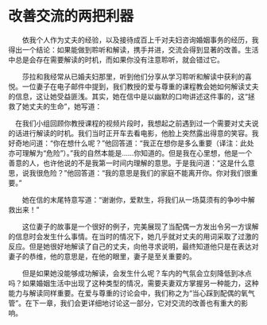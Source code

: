 # 改善交流的两把利器


　　依我个人作为丈夫的经验，以及接待成百上千对夫妇咨询婚姻事务的经历，我得出一个结论：如果能做到聆听和解读，携手并进，交流会得到显著的改善。生活中总是会存在需要解读的时机，而如果你没有注意聆听，就会错过它。

　　莎拉和我经常从已婚夫妇那里，听到他们分享从学习聆听和解读中获利的喜悦。一位妻子在电子邮件中提到，我们教授的爱与尊重的课程教会她如何解读丈夫的信息，这让她受益匪浅。其实，她在信中是以幽默的口吻讲述这件事的，这“拯救了她丈夫的生命”，她写道：

　在我们小组回顾你教授课程的视频片段时，我想起之前遇到过一个需要对丈夫说的话进行解读的时机。我们当时正开车去看电影，他脸上突然露出得意的笑容。我好奇地问道：“你在想什么呢？”他回答道：“我正在想你是多么重要（译注：此处亦可理解为“危险”）。”我的自然本能是……你知道的。但是我在心里想，他是一个善意的人，也许他说的不是我第一时间内理解的意思。于是我问道：“这是什么意思，说我很危险？”他回答道：“我的意思是我们的家庭不能离开你。你对我们很重要。”

　　她在信的末尾特意写道：“谢谢你，爱默生，将我们从一场莫须有的争吵中解救出来！”

　　这位妻子的故事是一个很好的例子，完美展现了当配偶一方发出令另一方误解的信息时会发生什么事情。在当时的情况下，她几乎就对丈夫的用词采取了过激的反应。但是她很好地解读了自己的丈夫，向他寻求说明，最终知道他只是在表达对妻子的恭维，他的意思是，在他的眼里，妻子是至关重要的。

　　但是如果她没能够成功解读，会发生什么呢？车内的气氛会立刻降低到冰点吗？如果婚姻生活中出现了这种类型的情况，需要夫妻双方掌握另一种能力，这种能力与解读同样重要。在爱与尊重的讨论会中，我们称之为“当心踩到配偶的氧气管”。在下一章，我们会更详细地讨论这一部分，它对交流的改善也有重大的影响。